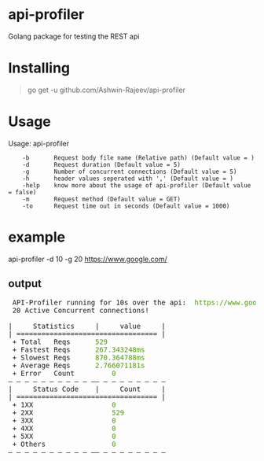 # api-profiler
Golang package for testing the REST api

# Installing
> go get -u github.com/Ashwin-Rajeev/api-profiler

# Usage

Usage: api-profiler <flags> <url>
        
        -b       Request body file name (Relative path) (Default value = )
        -d       Request duration (Default value = 5)
        -g       Number of concurrent connections (Default value = 5)
        -h       header values seperated with ',' (Default value = )
        -help    know more about the usage of api-profiler (Default value = false)
        -m       Request method (Default value = GET)
        -to      Request time out in seconds (Default value = 1000)

#  example

api-profiler -d 10 -g 20 https://www.google.com/

## output

<pre> API-Profiler running for 10s over the api: <font color="#4E9A06"> https://www.google.com/ </font>
 20 Active Concurrent connections!

|     Statistics     |     value     |
| ================================== |
 + Total   Reqs		<font color="#4E9A06"> 529 </font>
 + Fastest Reqs		<font color="#4E9A06"> 267.343248ms </font>
 + Slowest Reqs		<font color="#4E9A06"> 870.364788ms </font>
 + Average Reqs		<font color="#4E9A06"> 2.766071181s </font>
 + Error   Count        <font color="#4E9A06"> 0 </font>
― ― ― ― ― ― ― ― ― ― ―― ― ― ― ― ― ― ― ―
|     Status Code    |     Count     |
| ================================== |
 + 1XX                  <font color="#4E9A06"> 0 </font>
 + 2XX                  <font color="#4E9A06"> 529 </font>
 + 3XX                  <font color="#4E9A06"> 0 </font>
 + 4XX                  <font color="#4E9A06"> 0 </font>
 + 5XX                  <font color="#4E9A06"> 0 </font>
 + Others               <font color="#4E9A06"> 0 </font>
― ― ― ― ― ― ― ― ― ― ―― ― ― ― ― ― ― ― ―
</pre>

